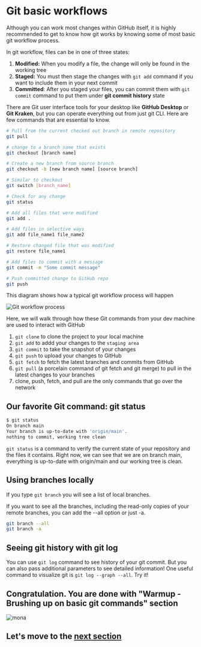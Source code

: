 # Git basic workflows 

Although you can work most changes within GitHub itself, it is highly recommended to get to know how git works by knowing some of most basic git workflow process.

In git workflow, files can be in one of three states:

1. **Modified:** When you modify a file, the change will only be found in the working tree
2. **Staged:** You must then stage the changes with `git add` command if you want to include them in your next commit
3. **Committed**: After you staged your files, you can commit them with `git commit` command to put them under **git commit history** state

There are Git user interface tools for your desktop like **GitHub Desktop** or **Git Kraken**, but you can operate everything out from just git CLI. Here are few commands that are essential to know.

```sh
# Pull from the current checked out branch in remote repository
git pull

# change to a branch name that exists
git checkout [branch name] 

# Create a new branch from source branch
git checkout -b [new branch name] [source branch]

# Similar to checkout
git switch [branch_name]

# Check for any change
git status

# Add all files that were modified
git add .

# Add files in selective ways
git add file_name1 file_name2

# Restore changed file that was modified
git restore file_name1

# Add files to commit with a message
git commit -m "Some commit message"

# Push committed change to GitHub repo
git push
```

This diagram shows how a typical git workflow process will happen

![Git workflow process](https://user-images.githubusercontent.com/5396174/187011624-4f74b7a6-4783-4d72-a70a-f39f13aa0a24.png)

Here, we will walk through how these Git commands from your dev machine are used to interact with GitHub

1. `git clone` to clone the project to your local machine
2. `git add` to addd your changes to the `staging area`
3. `git commit` to take the snapshot of your changes
4. `git push` to upload your changes to GitHub
5. `git fetch` to fetch the latest branches and commits from GitHub
6. `git pull` (a porcelain command of git fetch and git merge) to pull in the latest changes to your branches
7. clone, push, fetch, and pull are the only commands that go over the network

## Our favorite Git command: git status
```sh
$ git status
On branch main
Your branch is up-to-date with 'origin/main'.
nothing to commit, working tree clean
```

`git status` is a command to verify the current state of your repository and the files it contains. Right now, we can see that we are on branch main, everything is up-to-date with origin/main and our working tree is clean.

## Using branches locally

If you type `git branch` you will see a list of local branches.

If you want to see all the branches, including the read-only copies of your remote branches, you can add the --all option or just -a.

```sh
git branch --all
git branch -a
```

## Seeing git history with git log

You can use `git log` command to see history of your git commit. But you can also pass additional parameters to see detailed information! One useful command to visualize git is `git log --graph --all`. Try it!

## Congratulation. You are done with "Warmup - Brushing up on basic git commands" section

![mona](https://user-images.githubusercontent.com/5396174/187010589-a9cbdd9f-f9eb-4e3b-bac0-4abeb8714e8d.png) 

## Let's move to the [next section](3_Undoing_Git_Commit.md)
